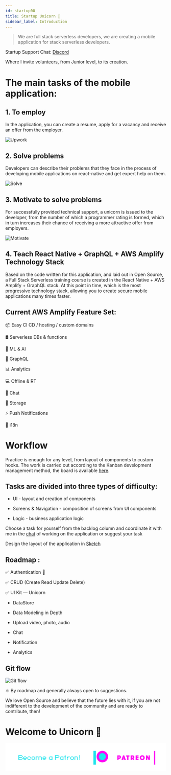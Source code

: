 ```yaml
---
id: startup00
title: Startup Unicorn 🦄
sidebar_label: Introduction 
---
```

> We are full stack serverless developers, we are creating a mobile application for stack serverless developers. 

Startup Support Chat: [Discord](https://discord.gg/Ntuttww)

Where I invite volunteers, from Junior level, to its creation.

# The main tasks of the mobile application:

## 1. To employ
In the application, you can create a resume, apply for a vacancy and receive an offer from the employer.

![Upwork](https://miro.medium.com/max/4800/1*RtVlTuN3yJw33SL8KT4Y4g.png)

## 2. Solve problems
Developers can describe their problems that they face in the process of developing mobile applications on react-native and get expert help on them.

![Solve](https://miro.medium.com/max/4800/1*ZNf3yYJJ80-UZwBZeretYg.png)

## 3. Motivate to solve problems
For successfully provided technical support, a unicorn is issued to the developer, from the number of which a programmer rating is formed, which in turn increases their chance of receiving a more attractive offer from employers.

![Motivate](https://miro.medium.com/max/4800/1*_BqhdLvRmLX4YN7rx5cWKA.png)

## 4. Teach React Native + GraphQL + AWS Amplify Technology Stack
Based on the code written for this application, and laid out in Open Source, a Full Stack Serverless training course is created in the React Native + AWS Amplify + GraphQL stack. At this point in time, which is the most progressive technology stack, allowing you to create secure mobile applications many times faster.

## Current AWS Amplify Feature Set:

📦 Easy CI CD / hosting / custom domains

🛢 Serverless DBs & functions

🤖 ML & AI

📱 GraphQL

📊 Analytics

💻 Offline & RT

📣 Chat

🕋 Storage

⚡️ Push Notifications

🤖 i18n

# Workflow
Practice is enough for any level, from layout of components to custom hooks.
The work is carried out according to the Kanban development management method, the board is available [here](https://github.com/react-native-village/aws-amplify-react-hooks/projects/1).

## Tasks are divided into three types of difficulty:

- UI - layout and creation of components

- Screens & Navigation - composition of screens from UI components

- Logic - business application logic

Choose a task for yourself from the backlog column and coordinate it with me in the [chat](https://discord.gg/Ntuttww) of working on the application or suggest your task

Design the layout of the application in [Sketch](https://www.dropbox.com/s/ixqgri05i2mtu6p/%D0%94%D0%B8%D0%BC%D0%BA%D0%B0%D0%A0%D0%B5%D0%B0%D0%BA%D1%82%D0%BD%D0%B0%D1%82%D0%B8%D0%B2%D0%BD%D1%8B%D0%B9.sketch?dl=0)

## Roadmap :

✅ Authentication 🔐

✅ CRUD (Create Read Update Delete)

✅ UI Kit — Unicorn

- DataStore

- Data Modeling in Depth

- Upload video, photo, audio

- Chat

- Notification

- Analytics

## Git flow

![Git flow](https://miro.medium.com/max/4800/1*ZMRPUha7OmbCJB0YvY9Bhg.png)

⚛️ By roadmap and generally always open to suggestions.

We love Open Source and believe that the future lies with it, if you are not indifferent to the development of the community and are ready to contribute, then!

# Welcome to Unicorn 🦄

[![Become a Patron!](/img/logo/patreon.png)](https://www.patreon.com/bePatron?u=34467235)
